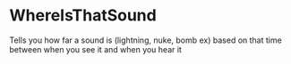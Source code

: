 # WhereIsThatSound
Tells you how far a sound is (lightning, nuke, bomb ex) based on that time between when you see it and when you hear it
